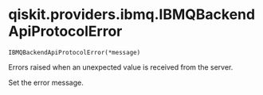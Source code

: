 # qiskit.providers.ibmq.IBMQBackendApiProtocolError



`IBMQBackendApiProtocolError(*message)`

Errors raised when an unexpected value is received from the server.

Set the error message.
